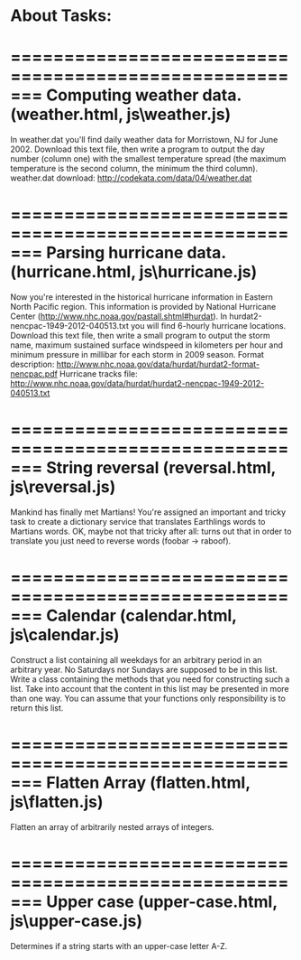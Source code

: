About Tasks:
============

=======================================================
Computing weather data. (weather.html, js\weather.js)
=======================================================
In weather.dat you'll find daily weather data for Morristown, NJ for June 2002. Download this text file, then write a program to output the day number (column one) with the smallest temperature spread (the maximum temperature is the second column, the minimum the third column). weather.dat download: http://codekata.com/data/04/weather.dat

=======================================================
Parsing hurricane data. (hurricane.html, js\hurricane.js)
=======================================================
Now you're interested in the historical hurricane information in Eastern North Pacific region. This information is provided by National Hurricane Center (http://www.nhc.noaa.gov/pastall.shtml#hurdat). In hurdat2-nencpac-1949-2012-040513.txt you will find 6-hourly hurricane locations. Download this text file, then write a small program to output the storm name, maximum sustained surface windspeed in kilometers per hour and minimum pressure in millibar for each storm in 2009 season. Format description: http://www.nhc.noaa.gov/data/hurdat/hurdat2-format-nencpac.pdf Hurricane tracks file: http://www.nhc.noaa.gov/data/hurdat/hurdat2-nencpac-1949-2012-040513.txt

=======================================================
String reversal (reversal.html, js\reversal.js)
=======================================================
Mankind has finally met Martians! You're assigned an important and tricky task to create a dictionary service that translates Earthlings words to Martians words. OK, maybe not that tricky after all: turns out that in order to translate you just need to reverse words (foobar -> raboof).

=======================================================
Calendar (calendar.html, js\calendar.js)
=======================================================
Construct a list containing all weekdays for an arbitrary period in an arbitrary year. No Saturdays nor Sundays are supposed to be in this list. Write a class containing the methods that you need for constructing such a list. Take into account that the content in this list may be presented in more than one way. You can assume that your functions only responsibility is to return this list.

=======================================================
Flatten Array (flatten.html, js\flatten.js)
=======================================================
Flatten an array of arbitrarily nested arrays of integers.

=======================================================
Upper case (upper-case.html, js\upper-case.js)
=======================================================
Determines if a string starts with an upper-case letter A-Z.
